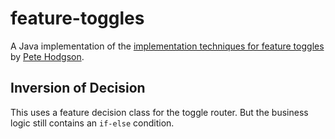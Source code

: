 # feature-toggles
A Java implementation of the [implementation techniques for feature toggles](https://martinfowler.com/articles/feature-toggles.html#ImplementationTechniquesa) by [Pete Hodgson](https://twitter.com/ph1).

## Inversion of Decision
This uses a feature decision class for the toggle router. But the business logic still contains an `if-else` condition.



